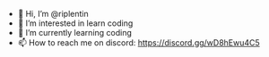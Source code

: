 - 👋 Hi, I’m @riplentin
- 👀 I’m interested in learn coding
- 🌱 I’m currently learning coding
- 📫 How to reach me on discord: https://discord.gg/wD8hEwu4C5

<!---
riplentin/riplentin is a ✨ special ✨ repository because its `README.md` (this file) appears on your GitHub profile.
You can click the Preview link to take a look at your changes.
--->
